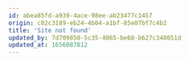```yaml
---
id: abea85fd-a939-4ace-98ee-ab23477c1457
origin: c02c3189-eb24-4b04-a1bf-85e07bf7c4b2
title: 'Site not found'
updated_by: 7d709850-5c35-4065-be68-b627c348051d
updated_at: 1656087812
---
```

